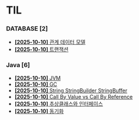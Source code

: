 # TIL
 
### DATABASE [2]
- [**[2025-10-10]**  관계 데이터 모델](https://github.com/A-lass/TIL/blob/main/DATABASE/관계_데이터_모델.md)
- [**[2025-10-10]**  트랜잭션](https://github.com/A-lass/TIL/blob/main/DATABASE/트랜잭션.md)
### Java [6]
- [**[2025-10-10]**  JVM](https://github.com/A-lass/TIL/blob/main/Java/JVM.md)
- [**[2025-10-10]**  GC](https://github.com/A-lass/TIL/blob/main/Java/GC.md)
- [**[2025-10-10]**  String StringBuilder StringBuffer](https://github.com/A-lass/TIL/blob/main/Java/String_StringBuilder_StringBuffer.md)
- [**[2025-10-10]**  Call By Value vs Call By Reference](https://github.com/A-lass/TIL/blob/main/Java/Call_By_Value_vs_Call_By_Reference.md)
- [**[2025-10-10]**  추상클래스와 인터페이스](https://github.com/A-lass/TIL/blob/main/Java/추상클래스와_인터페이스.md)
- [**[2025-10-10]**  동기화](https://github.com/A-lass/TIL/blob/main/Java/동기화.md)

